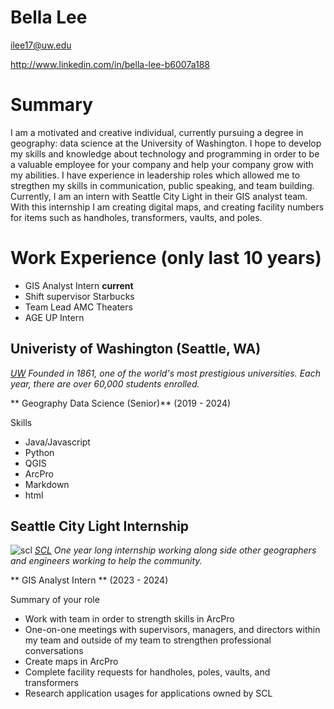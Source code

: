 # Bella Lee

ilee17@uw.edu

http://www.linkedin.com/in/bella-lee-b6007a188

# Summary

I am a motivated and creative individual, currently pursuing a degree in geography: data science at the University of Washington. I hope to develop my skills and knowledge about technology and programming in order to be a valuable employee for your company and help your company grow with my abilities. I have experience in leadership roles which allowed me to stregthen my skills in communication, public speaking, and team building. Currently, I am an intern with Seattle City Light in their GIS analyst team. With this internship I am creating digital maps, and creating facility numbers for items such as handholes, transformers, vaults, and poles.

# Work Experience (only last 10 years)

- GIS Analyst Intern **current**
- Shift supervisor Starbucks
- Team Lead AMC Theaters
- AGE UP Intern

## Univeristy of Washington (Seattle, WA)

*[UW][] Founded in 1861, one of the world's most prestigious universities. Each year, there are over 60,000 students enrolled.*

** Geography Data Science (Senior)** (2019 - 2024)

Skills

- Java/Javascript
- Python
- QGIS
- ArcPro
- Markdown
- html

## Seattle City Light Internship
![scl](https://banner2.cleanpng.com/20180402/aie/kisspng-seattle-municipal-tower-seattle-city-light-snohomi-seattle-seahawks-5ac26a5a894c69.7147995215226906505624.jpg)
*[SCL][] One year long internship working along side other geographers and engineers working to help the community.*

** GIS Analyst Intern ** (2023 - 2024)

Summary of your role

- Work with team in order to strength skills in ArcPro
- One-on-one meetings with supervisors, managers, and directors within my team and outside of my team to strengthen professional conversations
- Create maps in ArcPro
- Complete facility requests for handholes, poles, vaults, and transformers
- Research application usages for applications owned by SCL

[UW]: https://www.washington.edu/
[SCL]: https://www.seattle.gov/city-light

